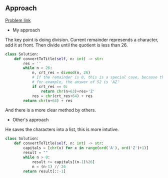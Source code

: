 ## Approach

[Problem link](https://leetcode.com/problems/excel-sheet-column-title/)

- My approach

The key point is doing division. Current remainder represends a character, add it at front. Then divide until the quotient is less than 26.

```python
class Solution:
    def convertToTitle(self, n: int) -> str:
        res = ''
        while n > 26:
            n, crt_res = divmod(n, 26)
            # If the remainder is 0, this is a special case, because there is no character to repersent 0
            # for example, the answer of 52 is 'AZ'
            if crt_res == 0:
                return chr(n+63)+res+'Z'
            res = chr(crt_res+64) + res
        return chr(n+64) + res
```

And there is a more clear method by others.

- Other's approach

He saves the characters into a list, this is more intutive.

```python
class Solution:
    def convertToTitle(self, n: int) -> str:
        capitals = [chr(x) for x in range(ord('A'), ord('Z')+1)]
        result = ""
        while n > 0:
            result += capitals[(n-1)%26]
            n = (n-1) // 26
        return result[::-1]
```
